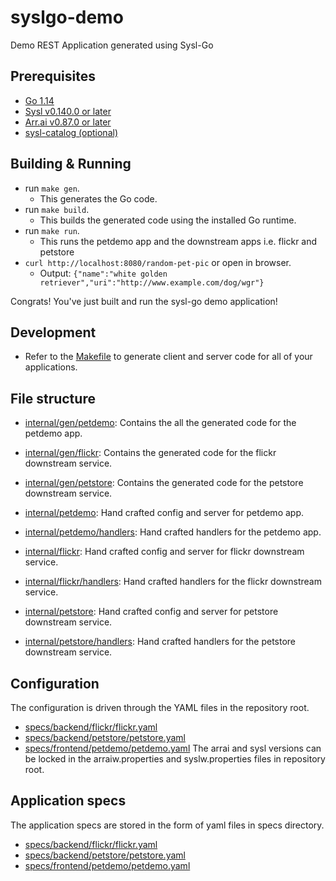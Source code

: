 # syslgo-demo

Demo REST Application generated using Sysl-Go

## Prerequisites

- [Go 1.14](https://golang.org/doc/install)
- [Sysl v0.140.0 or later ](https://sysl.io/docs/install/)
- [Arr.ai v0.87.0 or later](https://github.com/arr-ai/arrai)
- [sysl-catalog (optional)](https://github.com/anz-bank/sysl-catalog)

## Building & Running

- run `make gen`. 
  - This generates the Go code.
- run `make build`. 
  - This builds the generated code using the installed Go runtime.
- run `make run`.
  - This runs the petdemo app and the downstream apps i.e. flickr and petstore
- `curl http://localhost:8080/random-pet-pic` or open in browser.
  - Output: `{"name":"white golden retriever","uri":"http://www.example.com/dog/wgr"}`

Congrats! You've just built and run the sysl-go demo application!

## Development

- Refer to the [Makefile](Makefile) to generate client and server code for all of your applications.

## File structure

- [internal/gen/petdemo](internal/gen/petdemo): Contains the all the generated code for the petdemo app.
- [internal/gen/flickr](internal/gen/flickr): Contains the generated code for the flickr downstream service.
- [internal/gen/petstore](internal/gen/petstore): Contains the generated code for the petstore downstream service.

- [internal/petdemo](internal/petdemo): Hand crafted config and server for petdemo app.
- [internal/petdemo/handlers](internal/petdemo/handlers): Hand crafted handlers for the petdemo app.

- [internal/flickr](internal/flickr): Hand crafted config and server for flickr downstream service.
- [internal/flickr/handlers](internal/flickr/handlers): Hand crafted handlers for the flickr downstream service.

- [internal/petstore](internal/petstore): Hand crafted config and server for petstore downstream service.
- [internal/petstore/handlers](internal/petstore/handlers): Hand crafted handlers for the petstore downstream service.

## Configuration

The configuration is driven through the YAML files in the repository root.
- [specs/backend/flickr/flickr.yaml](specs/backend/flickr/flickr.yaml)
- [specs/backend/petstore/petstore.yaml](specs/backend/petstore/petstore.yaml)
- [specs/frontend/petdemo/petdemo.yaml](specs/frontend/petdemo/petdemo.yaml)
The arrai and sysl versions can be locked in the arraiw.properties and syslw.properties files in repository root.

## Application specs

The application specs are stored in the form of yaml files in specs directory. 
- [specs/backend/flickr/flickr.yaml](specs/backend/flickr/flickr.yaml)
- [specs/backend/petstore/petstore.yaml](specs/backend/petstore/petstore.yaml)
- [specs/frontend/petdemo/petdemo.yaml](specs/frontend/petdemo/petdemo.yaml)
